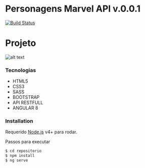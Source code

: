 # Personagens Marvel API v.0.0.1

[![Build Status](https://travis-ci.org/joemccann/dillinger.svg?branch=master)](https://github.com/felipet66)

# Projeto 
![alt text](https://i.ibb.co/dGcgJrs/screen-Marvel-APi.jpg)

### Tecnologias

* HTML5
* CSS3
* SASS
* BOOTSTRAP
* API RESTFULL
* ANGULAR 8

### Installation

Requerido [Node.js](https://nodejs.org/) v4+ para rodar.

Passos para executar

```sh
$ cd repositorio
$ npm install
$ ng serve
```

